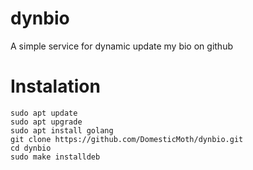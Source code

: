 # dynbio
A simple service for dynamic update my bio on github

# Instalation
```
sudo apt update
sudo apt upgrade
sudo apt install golang
git clone https://github.com/DomesticMoth/dynbio.git
cd dynbio
sudo make installdeb
```
